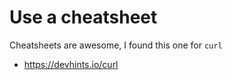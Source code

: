 # Use a cheatsheet

Cheatsheets are awesome, I found this one for `curl`

- https://devhints.io/curl
